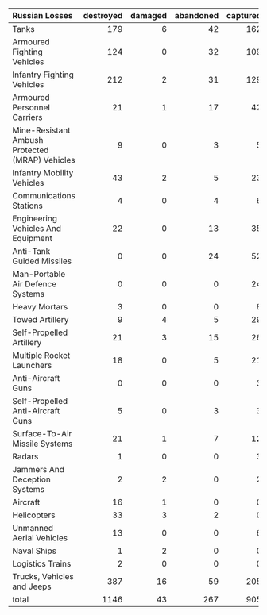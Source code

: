 | Russian Losses                                   |   destroyed |   damaged |   abandoned |   captured |   total |
|:-------------------------------------------------|------------:|----------:|------------:|-----------:|--------:|
| Tanks                                            |         179 |         6 |          42 |        162 |     389 |
| Armoured Fighting Vehicles                       |         124 |         0 |          32 |        109 |     265 |
| Infantry Fighting Vehicles                       |         212 |         2 |          31 |        129 |     374 |
| Armoured Personnel Carriers                      |          21 |         1 |          17 |         42 |      81 |
| Mine-Resistant Ambush Protected  (MRAP) Vehicles |           9 |         0 |           3 |          5 |      17 |
| Infantry Mobility Vehicles                       |          43 |         2 |           5 |         23 |      73 |
| Communications Stations                          |           4 |         0 |           4 |          6 |      14 |
| Engineering Vehicles And Equipment               |          22 |         0 |          13 |         35 |      70 |
| Anti-Tank Guided Missiles                        |           0 |         0 |          24 |         52 |      76 |
| Man-Portable Air Defence Systems                 |           0 |         0 |           0 |         24 |      24 |
| Heavy Mortars                                    |           3 |         0 |           0 |          8 |      11 |
| Towed Artillery                                  |           9 |         4 |           5 |         29 |      47 |
| Self-Propelled Artillery                         |          21 |         3 |          15 |         26 |      65 |
| Multiple Rocket Launchers                        |          18 |         0 |           5 |         21 |      44 |
| Anti-Aircraft Guns                               |           0 |         0 |           0 |          3 |       3 |
| Self-Propelled Anti-Aircraft Guns                |           5 |         0 |           3 |          3 |      11 |
| Surface-To-Air Missile Systems                   |          21 |         1 |           7 |         12 |      41 |
| Radars                                           |           1 |         0 |           0 |          3 |       4 |
| Jammers And Deception Systems                    |           2 |         2 |           0 |          2 |       6 |
| Aircraft                                         |          16 |         1 |           0 |          0 |      17 |
| Helicopters                                      |          33 |         3 |           2 |          0 |      38 |
| Unmanned Aerial Vehicles                         |          13 |         0 |           0 |          6 |      19 |
| Naval Ships                                      |           1 |         2 |           0 |          0 |       3 |
| Logistics Trains                                 |           2 |         0 |           0 |          0 |       2 |
| Trucks, Vehicles and Jeeps                       |         387 |        16 |          59 |        205 |     667 |
| total                                            |        1146 |        43 |         267 |        905 |    2361 |